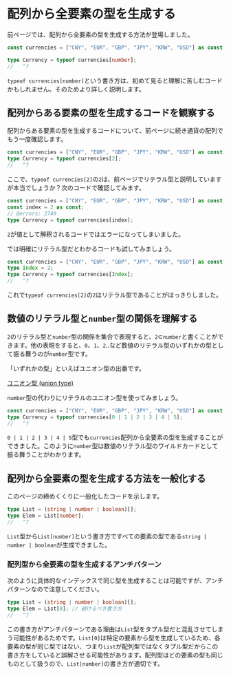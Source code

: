 # 配列から全要素の型を生成する

前ページでは、配列から全要素の型を生成する方法が登場しました。

```ts twoslash
const currencies = ["CNY", "EUR", "GBP", "JPY", "KRW", "USD"] as const;

type Currency = typeof currencies[number];
//   ^?
```

`typeof currencies[number]`という書き方は、初めて見ると理解に苦しむコードかもしれません。そのためより詳しく説明します。

## 配列からある要素の型を生成するコードを観察する

配列からある要素の型を生成するコードについて、前ページに続き通貨の配列でもう一度確認します。

```ts twoslash
const currencies = ["CNY", "EUR", "GBP", "JPY", "KRW", "USD"] as const;
type Currency = typeof currencies[2];
//   ^?
```

ここで、`typeof currencies[2]`の`2`は、前ページでリテラル型と説明していますが本当でしょうか？次のコードで確認してみます。

```ts twoslash
const currencies = ["CNY", "EUR", "GBP", "JPY", "KRW", "USD"] as const;
const index = 2 as const;
// @errors: 2749
type Currency = typeof currencies[index];
```

`2`が値として解釈されるコードではエラーになってしまいました。

では明確にリテラル型だとわかるコードも試してみましょう。

```ts twoslash
const currencies = ["CNY", "EUR", "GBP", "JPY", "KRW", "USD"] as const;
type Index = 2;
type Currency = typeof currencies[Index];
//   ^?
```

これで`typeof currencies[2]`の`2`はリテラル型であることがはっきりしました。

## 数値のリテラル型と`number`型の関係を理解する

`2`のリテラル型と`number`型の関係を集合で表現すると、`2`⊂`number`と書くことができます。他の表現をすると、`0`、`1`、`2`..など数値のリテラル型のいずれかの型として振る舞うのが`number`型です。

「いずれかの型」といえばユニオン型の出番です。

[ユニオン型 (union type)](../reference/values-types-variables/union.md)

`number`型の代わりにリテラルのユニオン型を使ってみましょう。

```ts twoslash
const currencies = ["CNY", "EUR", "GBP", "JPY", "KRW", "USD"] as const;
type Currency = typeof currencies[0 | 1 | 2 | 3 | 4 | 5];
//   ^?
```

`0 | 1 | 2 | 3 | 4 | 5`型でも`currencies`配列から全要素の型を生成することができました。このように`number`型は数値のリテラル型のワイルドカードとして振る舞うことがわかります。

## 配列から全要素の型を生成する方法を一般化する

このページの締めくくりに一般化したコードを示します。

```ts twoslash
type List = (string | number | boolean)[];
type Elem = List[number];
//   ^?
```

`List`型から`List[number]`という書き方ですべての要素の型である`string | number | boolean`が生成できました。

### 配列型から全要素の型を生成するアンチパターン

次のように具体的なインデックスで同じ型を生成することは可能ですが、アンチパターンなので注意してください。

```ts twoslash
type List = (string | number | boolean)[];
type Elem = List[0]; // 避けるべき書き方
//   ^?
```

この書き方がアンチパターンである理由は`List`型をタプル型だと混乱させてしまう可能性があるためです。`List[0]`は特定の要素から型を生成しているため、各要素の型が同じ型ではない、つまり`List`が配列型ではなくタプル型だからこの書き方をしていると誤解させる可能性があります。配列型はどの要素の型も同じものとして扱うので、`List[number]`の書き方が適切です。
